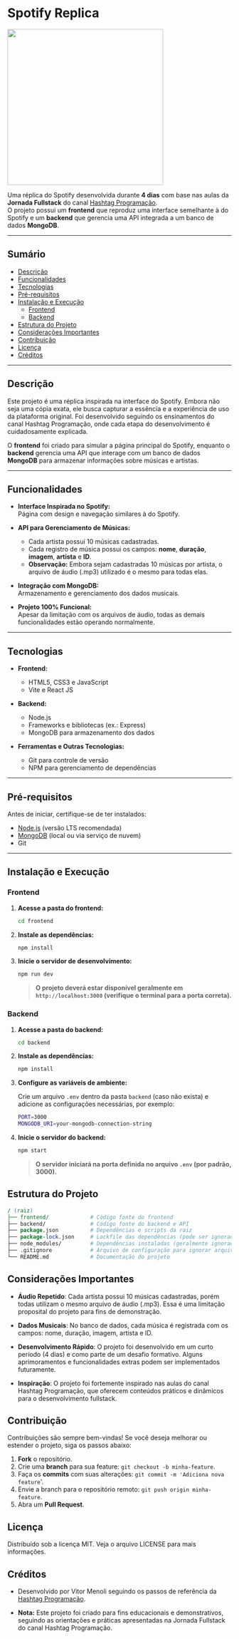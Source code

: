 # Spotify Replica

<img src="https://upload.wikimedia.org/wikipedia/commons/8/84/Spotify_icon.svg" width="350px">

Uma réplica do Spotify desenvolvida durante **4 dias** com base nas aulas da **Jornada Fullstack** do canal [Hashtag Programação](https://www.youtube.com/@HashtagProgramacao).  
O projeto possui um **frontend** que reproduz uma interface semelhante à do Spotify e um **backend** que gerencia uma API integrada a um banco de dados **MongoDB**.

---

## Sumário

- [Descrição](#descrição)
- [Funcionalidades](#funcionalidades)
- [Tecnologias](#tecnologias)
- [Pré-requisitos](#pré-requisitos)
- [Instalação e Execução](#instalação-e-execução)
  - [Frontend](#frontend)
  - [Backend](#backend)
- [Estrutura do Projeto](#estrutura-do-projeto)
- [Considerações Importantes](#considerações-importantes)
- [Contribuição](#contribuição)
- [Licença](#licença)
- [Créditos](#créditos)

---

## Descrição

Este projeto é uma réplica inspirada na interface do Spotify. Embora não seja uma cópia exata, ele busca capturar a essência e a experiência de uso da plataforma original. Foi desenvolvido seguindo os ensinamentos do canal Hashtag Programação, onde cada etapa do desenvolvimento é cuidadosamente explicada.

O **frontend** foi criado para simular a página principal do Spotify, enquanto o **backend** gerencia uma API que interage com um banco de dados **MongoDB** para armazenar informações sobre músicas e artistas.

---

## Funcionalidades

- **Interface Inspirada no Spotify:**  
  Página com design e navegação similares à do Spotify.

- **API para Gerenciamento de Músicas:**  
  - Cada artista possui 10 músicas cadastradas.
  - Cada registro de música possui os campos: **nome**, **duração**, **imagem**, **artista** e **ID**.
  - **Observação:** Embora sejam cadastradas 10 músicas por artista, o arquivo de áudio (.mp3) utilizado é o mesmo para todas elas.

- **Integração com MongoDB:**  
  Armazenamento e gerenciamento dos dados musicais.

- **Projeto 100% Funcional:**  
  Apesar da limitação com os arquivos de áudio, todas as demais funcionalidades estão operando normalmente.

---

## Tecnologias

- **Frontend:**
  - HTML5, CSS3 e JavaScript
  - Vite e React JS

- **Backend:**
  - Node.js
  - Frameworks e bibliotecas (ex.: Express)
  - MongoDB para armazenamento dos dados

- **Ferramentas e Outras Tecnologias:**
  - Git para controle de versão
  - NPM para gerenciamento de dependências

---

## Pré-requisitos

Antes de iniciar, certifique-se de ter instalados:

- [Node.js](https://nodejs.org/) (versão LTS recomendada)
- [MongoDB](https://www.mongodb.com/) (local ou via serviço de nuvem)
- Git

---

## Instalação e Execução

### Frontend

1. **Acesse a pasta do frontend:**

   ```bash
   cd frontend
   ```

2. **Instale as dependências:**

   ```bash
   npm install
   ```

3. **Inicie o servidor de desenvolvimento:**

   ```bash
   npm run dev
   ```
   > **O projeto deverá estar disponível geralmente em `http://localhost:3000` (verifique o terminal para a porta correta).**

### Backend

1. **Acesse a pasta do backend:**

   ```bash
   cd backend
   ```

2. **Instale as dependências:**

   ```bash
   npm install
   ```

3. **Configure as variáveis de ambiente:**

   Crie um arquivo `.env` dentro da pasta `backend` (caso não exista) e adicione as configurações necessárias, por exemplo:
   ```bash
   PORT=3000
   MONGODB_URI=your-mongodb-connection-string
   ```
   
4. **Inicie o servidor do backend:**

   ```bash
   npm start
   ```
   > **O servidor iniciará na porta definida no arquivo `.env` (por padrão, 3000).**

## Estrutura do Projeto

   ```perl
   / (raiz)
   ├── frontend/             # Código fonte do frontend
   ├── backend/              # Código fonte do backend e API
   ├── package.json          # Dependências e scripts da raiz
   ├── package-lock.json     # Lockfile das dependências (pode ser ignorado se preferir)
   ├── node_modules/         # Dependências instaladas (geralmente ignoradas)
   ├── .gitignore            # Arquivo de configuração para ignorar arquivos no Git
   └── README.md             # Documentação do projeto
   ```

## Considerações Importantes

* **Áudio Repetido**:
Cada artista possui 10 músicas cadastradas, porém todas utilizam o mesmo arquivo de áudio (.mp3). Essa é uma limitação proposital do projeto para fins de demonstração.

* **Dados Musicais**:
No banco de dados, cada música é registrada com os campos: nome, duração, imagem, artista e ID.

* **Desenvolvimento Rápido**:
O projeto foi desenvolvido em um curto período (4 dias) e como parte de um desafio formativo. Alguns aprimoramentos e funcionalidades extras podem ser implementados futuramente.

* **Inspiração**:
O projeto foi fortemente inspirado nas aulas do canal Hashtag Programação, que oferecem conteúdos práticos e dinâmicos para o desenvolvimento fullstack.

## Contribuição

Contribuições são sempre bem-vindas! Se você deseja melhorar ou estender o projeto, siga os passos abaixo:

1. **Fork** o repositório.
2. Crie uma **branch** para sua feature: `git checkout -b minha-feature`.
3. Faça os **commits** com suas alterações: `git commit -m 'Adiciona nova feature`'.
4. Envie a branch para o repositório remoto: `git push origin minha-feature`.
5. Abra um **Pull Request**.

## Licença
Distribuído sob a licença MIT. Veja o arquivo LICENSE para mais informações.

## Créditos
* Desenvolvido por Vitor Menoli seguindo os passos de referência da [Hashtag Programação](https://www.youtube.com/@HashtagProgramacao).

* **Nota:** Este projeto foi criado para fins educacionais e demonstrativos, seguindo as orientações e práticas apresentadas na Jornada Fullstack do canal Hashtag Programação.